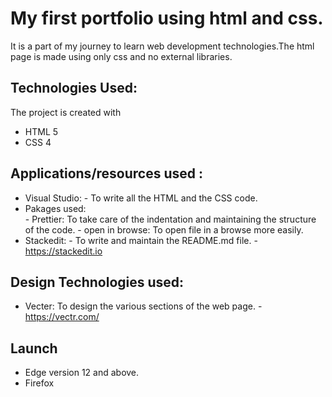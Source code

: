 
# My first portfolio using html and css.

It is a part of my journey to learn web development technologies.The html page is made using only css and no external libraries.

## Technologies Used:
The project is created with

 - HTML 5
 - CSS 4

## Applications/resources used :

 - Visual Studio: 
		 - To write all the HTML and the CSS code.
 - Pakages used:	 			
					 - Prettier: To take care of the indentation and maintaining the structure of the code.
					 - open in browse: To open file in a browse more easily.
 - Stackedit:
		 - To write and maintain the README.md file.
		 - https://stackedit.io

## Design Technologies used:

 - Vecter:       To design the various sections of the web page.
			- https://vectr.com/


## Launch
 

 - Edge version 12 and above.
 - Firefox 

<!--stackedit_data:
eyJoaXN0b3J5IjpbLTE0NzY0MzQ1NTEsLTYzMTUxNjE3MiwzOT
I0Njg3ODMsLTk3OTI0NDI2NSwtMjA5NDAxMjgzNF19
-->
